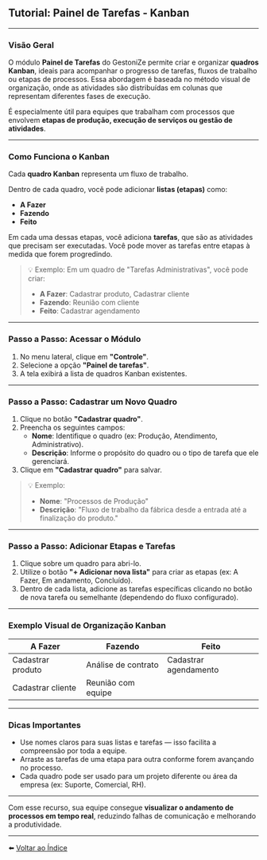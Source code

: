 ## Tutorial: Painel de Tarefas - Kanban

---

### Visão Geral

O módulo **Painel de Tarefas** do GestoniZe permite criar e organizar **quadros Kanban**, ideais para acompanhar o progresso de tarefas, fluxos de trabalho ou etapas de processos. Essa abordagem é baseada no método visual de organização, onde as atividades são distribuídas em colunas que representam diferentes fases de execução.

É especialmente útil para equipes que trabalham com processos que envolvem **etapas de produção, execução de serviços ou gestão de atividades**.

---

### Como Funciona o Kanban

Cada **quadro Kanban** representa um fluxo de trabalho.

Dentro de cada quadro, você pode adicionar **listas (etapas)** como:

- **A Fazer**
- **Fazendo**
- **Feito**

Em cada uma dessas etapas, você adiciona **tarefas**, que são as atividades que precisam ser executadas. Você pode mover as tarefas entre etapas à medida que forem progredindo.

> 💡 Exemplo: Em um quadro de "Tarefas Administrativas", você pode criar:
>
> - **A Fazer**: Cadastrar produto, Cadastrar cliente  
> - **Fazendo**: Reunião com cliente  
> - **Feito**: Cadastrar agendamento  

---

### Passo a Passo: Acessar o Módulo

1. No menu lateral, clique em **"Controle"**.
2. Selecione a opção **"Painel de tarefas"**.
3. A tela exibirá a lista de quadros Kanban existentes.

---

### Passo a Passo: Cadastrar um Novo Quadro

1. Clique no botão **"Cadastrar quadro"**.
2. Preencha os seguintes campos:
   - **Nome**: Identifique o quadro (ex: Produção, Atendimento, Administrativo).
   - **Descrição**: Informe o propósito do quadro ou o tipo de tarefa que ele gerenciará.
3. Clique em **"Cadastrar quadro"** para salvar.

> 💡 Exemplo:
>
> - **Nome**: "Processos de Produção"
> - **Descrição**: "Fluxo de trabalho da fábrica desde a entrada até a finalização do produto."

---

### Passo a Passo: Adicionar Etapas e Tarefas

1. Clique sobre um quadro para abri-lo.
2. Utilize o botão **"+ Adicionar nova lista"** para criar as etapas (ex: A Fazer, Em andamento, Concluído).
3. Dentro de cada lista, adicione as tarefas específicas clicando no botão de nova tarefa ou semelhante (dependendo do fluxo configurado).

---

### Exemplo Visual de Organização Kanban

| A Fazer            | Fazendo            | Feito                |
|--------------------|--------------------|----------------------|
| Cadastrar produto  | Análise de contrato| Cadastrar agendamento|
| Cadastrar cliente  | Reunião com equipe |                      |

---

### Dicas Importantes

- Use nomes claros para suas listas e tarefas — isso facilita a compreensão por toda a equipe.
- Arraste as tarefas de uma etapa para outra conforme forem avançando no processo.
- Cada quadro pode ser usado para um projeto diferente ou área da empresa (ex: Suporte, Comercial, RH).

---

Com esse recurso, sua equipe consegue **visualizar o andamento de processos em tempo real**, reduzindo falhas de comunicação e melhorando a produtividade.

---

⬅️ [Voltar ao Índice](./1.a_Indice.md)
